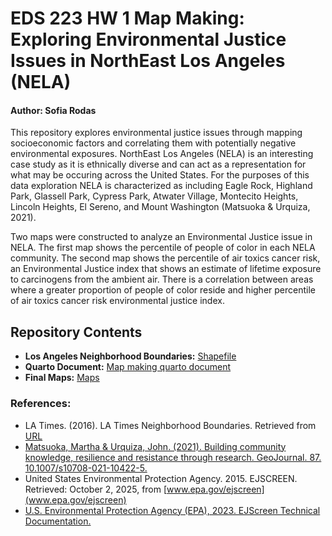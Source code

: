 # EDS 223 HW 1 Map Making: Exploring Environmental Justice Issues in NorthEast Los Angeles (NELA) 
#### Author: Sofia Rodas
This repository explores environmental justice issues through mapping socioeconomic factors and correlating them with potentially negative environmental exposures. NorthEast Los Angeles (NELA) is an interesting case study as it is ethnically diverse and can act as a representation for what may be occuring across the United States. For the purposes of this data exploration NELA is characterized as including Eagle Rock, Highland Park, Glassell Park, Cypress Park, Atwater Village, Montecito Heights, Lincoln Heights, El Sereno, and Mount Washington (Matsuoka & Urquiza, 2021). 

Two maps were constructed to analyze an Environmental Justice issue in NELA. The first map shows the percentile of people of color in each NELA community. The second map shows the percentile of air toxics cancer risk, an Environmental Justice index that shows an estimate of lifetime exposure to carcinogens from the ambient air. There is a correlation between areas where a greater proportion of people of color reside and higher percentile of air toxics cancer risk environmental justice index.

## Repository Contents

- **Los Angeles Neighborhood Boundaries:** [Shapefile](https://github.com/sofiiir/eds223-hw1/tree/main/LA_Times_Neighborhood_Boundaries-shp)
- **Quarto Document:** [Map making quarto document](https://github.com/sofiiir/eds223-hw1/blob/main/hw1-eje.qmd)
- **Final Maps:** [Maps](https://github.com/sofiiir/eds223-hw1/tree/main/maps)


### References:

- LA Times. (2016). LA Times Neighborhood Boundaries. Retrieved from [URL](https://geohub.lacity.org/datasets/d6c55385a0e749519f238b77135eafac_0/about)
- [Matsuoka, Martha & Urquiza, John. (2021). Building community knowledge, resilience and resistance through research. GeoJournal. 87. 10.1007/s10708-021-10422-5.](https://www.researchgate.net/publication/351828642_Building_community_knowledge_resilience_and_resistance_through_research)
- United States Environmental Protection Agency. 2015. EJSCREEN. Retrieved: October 2, 2025, from  [www.epa.gov/ejscreen](www.epa.gov/ejscreen)
- [U.S. Environmental Protection Agency (EPA), 2023. EJScreen Technical Documentation.](https://drive.google.com/file/d/1nG6Nj1bXfzQFOVMO8Km3eNy4SWu1YcIQ/view)
